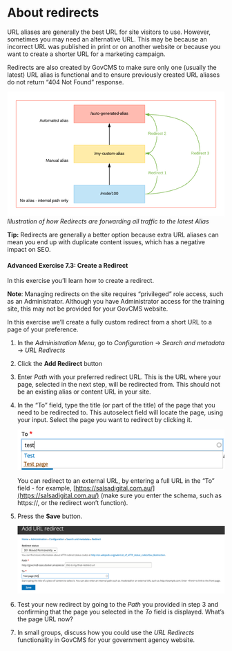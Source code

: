 # About redirects

URL aliases are generally the best URL for site visitors to use. However, sometimes you may need an alternative URL. This may be because an incorrect URL was published in print or on another website or because you want to create a shorter URL for a marketing campaign.

Redirects are also created by GovCMS to make sure only one \(usually the latest\) URL alias is functional and to ensure previously created URL aliases do not return “404 Not Found” response.

![](../.gitbook/assets/74.png)  
_Illustration of how Redirects are forwarding all traffic to the latest Alias_

**Tip:** Redirects are generally a better option because extra URL aliases can mean you end up with duplicate content issues, which has a negative impact on SEO.

#### Advanced Exercise 7.3: Create a Redirect

In this exercise you’ll learn how to create a redirect.

**Note**: Managing redirects on the site requires “privileged” role access, such as an Administrator. Although you have Administrator access for the training site, this may not be provided for your GovCMS website.

In this exercise we’ll create a fully custom redirect from a short URL to a page of your preference.

1. In the _Administration Menu_, go to _Configuration_ → _Search and metadata_ → _URL Redirects_
2. Click the **Add Redirect** button
3. Enter _Path_ with your preferred redirect URL. This is the URL where your page, selected in the next step, will be redirected from. This should not be an existing alias or content URL in your site.
4. In the “To” field, type the title \(or part of the title\) of the page that you need to be redirected to. This autoselect field will locate the page, using your input. Select the page you want to redirect by clicking it.

   ![](../.gitbook/assets/75.png)

   You can redirect to an external URL, by entering a full URL in the “To” field - for example, [https://salsadigital.com.au/](https://salsadigital.com.au/) \(make sure you enter the schema, such as https://, or the redirect won’t function\).

5. Press the **Save** button.

   ![](../.gitbook/assets/76%20%281%29.png)

6. Test your new redirect by going to the _Path_ you provided in step 3 and confirming that the page you selected in the _To_ field is displayed. What’s the page URL now? 
7. In small groups, discuss how you could use the _URL Redirects_ functionality in GovCMS for your government agency website.

## 

